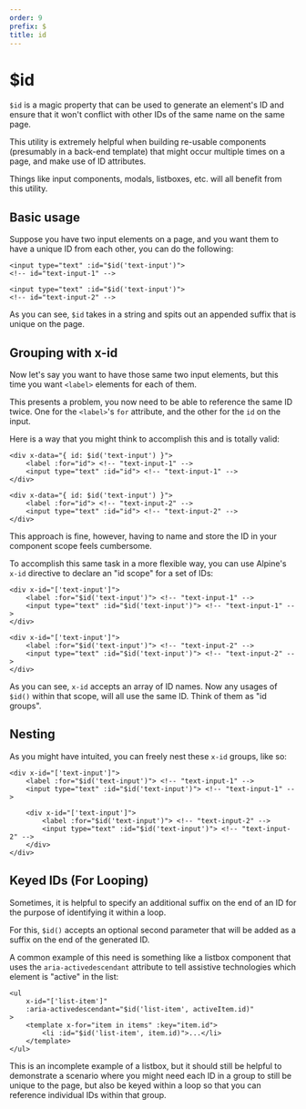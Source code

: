 ```yaml
---
order: 9
prefix: $
title: id
---
```


# $id

`$id` is a magic property that can be used to generate an element's ID and ensure that it won't conflict with other IDs of the same name on the same page.

This utility is extremely helpful when building re-usable components (presumably in a back-end template) that might occur multiple times on a page, and make use of ID attributes.

Things like input components, modals, listboxes, etc. will all benefit from this utility.

<a name="basic-usage"></a>

## Basic usage

Suppose you have two input elements on a page, and you want them to have a unique ID from each other, you can do the following:

```alpine
<input type="text" :id="$id('text-input')">
<!-- id="text-input-1" -->

<input type="text" :id="$id('text-input')">
<!-- id="text-input-2" -->
```

As you can see, `$id` takes in a string and spits out an appended suffix that is unique on the page.

<a name="groups-with-x-id"></a>

## Grouping with x-id

Now let's say you want to have those same two input elements, but this time you want `<label>` elements for each of them.

This presents a problem, you now need to be able to reference the same ID twice. One for the `<label>`'s `for` attribute, and the other for the `id` on the input.

Here is a way that you might think to accomplish this and is totally valid:

```alpine
<div x-data="{ id: $id('text-input') }">
    <label :for="id"> <!-- "text-input-1" -->
    <input type="text" :id="id"> <!-- "text-input-1" -->
</div>

<div x-data="{ id: $id('text-input') }">
    <label :for="id"> <!-- "text-input-2" -->
    <input type="text" :id="id"> <!-- "text-input-2" -->
</div>
```

This approach is fine, however, having to name and store the ID in your component scope feels cumbersome.

To accomplish this same task in a more flexible way, you can use Alpine's `x-id` directive to declare an "id scope" for a set of IDs:

```alpine
<div x-id="['text-input']">
    <label :for="$id('text-input')"> <!-- "text-input-1" -->
    <input type="text" :id="$id('text-input')"> <!-- "text-input-1" -->
</div>

<div x-id="['text-input']">
    <label :for="$id('text-input')"> <!-- "text-input-2" -->
    <input type="text" :id="$id('text-input')"> <!-- "text-input-2" -->
</div>
```

As you can see, `x-id` accepts an array of ID names. Now any usages of `$id()` within that scope, will all use the same ID. Think of them as "id groups".

<a name="nesting"></a>

## Nesting

As you might have intuited, you can freely nest these `x-id` groups, like so:

```alpine
<div x-id="['text-input']">
    <label :for="$id('text-input')"> <!-- "text-input-1" -->
    <input type="text" :id="$id('text-input')"> <!-- "text-input-1" -->

    <div x-id="['text-input']">
        <label :for="$id('text-input')"> <!-- "text-input-2" -->
        <input type="text" :id="$id('text-input')"> <!-- "text-input-2" -->
    </div>
</div>
```

<a name="keyed-ids"></a>

## Keyed IDs (For Looping)

Sometimes, it is helpful to specify an additional suffix on the end of an ID for the purpose of identifying it within a loop.

For this, `$id()` accepts an optional second parameter that will be added as a suffix on the end of the generated ID.

A common example of this need is something like a listbox component that uses the `aria-activedescendant` attribute to tell assistive technologies which element is "active" in the list:

```alpine
<ul
    x-id="['list-item']"
    :aria-activedescendant="$id('list-item', activeItem.id)"
>
    <template x-for="item in items" :key="item.id">
        <li :id="$id('list-item', item.id)">...</li>
    </template>
</ul>
```

This is an incomplete example of a listbox, but it should still be helpful to demonstrate a scenario where you might need each ID in a group to still be unique to the page, but also be keyed within a loop so that you can reference individual IDs within that group.

